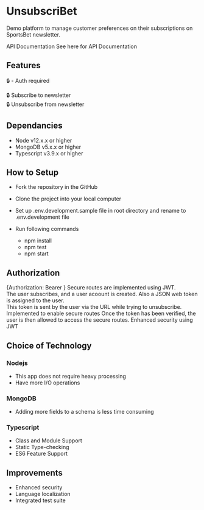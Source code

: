# UnsubscriBet

Demo platform to manage customer preferences on their subscriptions on SportsBet newsletter.

API Documentation
See here for API Documentation

## Features

🔒 - Auth required

🔒 Subscribe to newsletter<br/>
🔒 Unsubscribe from newsletter

## Dependancies

- Node v12.x.x or higher
- MongoDB v5.x.x or higher
- Typescript v3.9.x or higher

## How to Setup

- Fork the repository in the GitHub
- Clone the project into your local computer
- Set up .env.development.sample file in root directory and rename to .env.development file

- Run following commands
  - npm install
  - npm test
  - npm start

## Authorization

{Authorization: Bearer }
Secure routes are implemented using JWT.  
The user subscribes, and a user acoount is created. Also a JSON web token is assigned to the user.  
This token is sent by the user via the URL while trying to unsubscribe. Implemented to enable secure routes
Once the token has been verified, the user is then allowed to access the secure routes.
Enhanced security using JWT

## Choice of Technology

### Nodejs

- This app does not require heavy processing
- Have more I/O operations

### MongoDB

- Adding more fields to a schema is less time consuming

### Typescript

- Class and Module Support
- Static Type-checking
- ES6 Feature Support

## Improvements

- Enhanced security
- Language localization
- Integrated test suite
